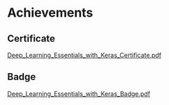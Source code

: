 

# Achievements
## Certificate
[Deep_Learning_Essentials_with_Keras_Certificate.pdf](https://prod-files-secure.s3.us-west-2.amazonaws.com/03e82b26-cccb-4906-bb56-adabcbdc0655/f5cf1405-8a02-49a4-beb6-3d50b033ba6e/Deep_Learning_Essentials_with_Keras_Certificate.pdf?X-Amz-Algorithm=AWS4-HMAC-SHA256&X-Amz-Content-Sha256=UNSIGNED-PAYLOAD&X-Amz-Credential=ASIAZI2LB466QH3TYYBQ%2F20250131%2Fus-west-2%2Fs3%2Faws4_request&X-Amz-Date=20250131T171223Z&X-Amz-Expires=3600&X-Amz-Security-Token=IQoJb3JpZ2luX2VjELj%2F%2F%2F%2F%2F%2F%2F%2F%2F%2FwEaCXVzLXdlc3QtMiJIMEYCIQD%2FqORXFzlHv6doTOtzVC5HxTyP%2B4RuaqU%2BK4RzDm6%2BpwIhAKGFeGSd77JxLlTtp1LTVpwGkrcmtgwOmwjhb5%2B8VR%2FqKogECMH%2F%2F%2F%2F%2F%2F%2F%2F%2F%2FwEQABoMNjM3NDIzMTgzODA1IgybI%2BbAV0qbQJ6AfQUq3AMm410XRC9Q6%2BMZOmVacmyBWQ%2BSu1xzPv2YsnXt9Qdtfk5E%2FkLHfQprw0oBzOn4JsKOIpFda05RL3k%2Bexax2gHjkyooxb92AoTu6VKWxRbzSRXnrvrEIGOJ5JMyPrKqetEfQa3Ut4Rv24mRwpK9nSVkVeWo6mPiFh8rTj0G%2B%2BClTz06ctRai3KaMmlVWwKip8jgCQCbf3p0IZD8n%2Bf6t3YuWVesFdS8hckvFu4swPxPlXjX1qO6vDiN58MArfE%2BON5x%2FI5rL%2BTXDMXX9l39wCrYf1AH9qG%2F4WRgIU%2B5OA0TlzlLvxW408%2FMRe%2BujFz4iMAJfEIfEaAeFpBXrK%2Fc8tNebaoE6tj9JWX%2BTqQPrWvzcV6p0T2FIub%2Bh2KnT%2B3DDjcq3G%2B8K3Lxkq44f6t33jo5aLDfxJucOVRTRaGndv%2FMcbLVHym56maBvPClyTpZKnJ1scfvzQnAk9QObJdw6r60b3mHnBN7lTw57kGi%2Fb5VGILJhJiGbPMxrbtuucyUVP8Ryqr%2F4OJvrnC%2F2fc09RokFuk9Ac1lLQlRhFJZACWS%2F2rBzqPo9zNCxGStWMuU%2BSckEa4MVpy93zXIrxIV7lX7m9PIVIPFq1eJFux8uigm4EjH3S0%2Fceajg5l%2BzTCp6%2FO8BjqkARvJ8DvOvareYPIA4hSLHdZEHuxP4afa%2FpNr5Y9m%2Fmmb1z6cnsbCdh%2F3dU83I8%2Fli8kDhiFnvK1ci7HS1M02Xy6Wkz5jISzdR%2FF9wqkRYQFMZ5kCfmZwnc4hiMW95X2kMKpofXZ1uYl%2FssXYmRJAiSFhwfi5owE3MnSF7ppvjpakt0grS0Kd0x43CH4tYC8NwuXgTlF0xGR3OQM%2FCG2GjLDyI7lP&X-Amz-Signature=b76d709f860f4b026e6fd838e2927739a923989efb92ea4a4b28c604cdb2eff3&X-Amz-SignedHeaders=host&x-id=GetObject)
## Badge
[Deep_Learning_Essentials_with_Keras_Badge.pdf](https://prod-files-secure.s3.us-west-2.amazonaws.com/03e82b26-cccb-4906-bb56-adabcbdc0655/5c209097-6d96-477f-a031-edc11aa6225f/Deep_Learning_Essentials_with_Keras_Badge.pdf?X-Amz-Algorithm=AWS4-HMAC-SHA256&X-Amz-Content-Sha256=UNSIGNED-PAYLOAD&X-Amz-Credential=ASIAZI2LB466QH3TYYBQ%2F20250131%2Fus-west-2%2Fs3%2Faws4_request&X-Amz-Date=20250131T171223Z&X-Amz-Expires=3600&X-Amz-Security-Token=IQoJb3JpZ2luX2VjELj%2F%2F%2F%2F%2F%2F%2F%2F%2F%2FwEaCXVzLXdlc3QtMiJIMEYCIQD%2FqORXFzlHv6doTOtzVC5HxTyP%2B4RuaqU%2BK4RzDm6%2BpwIhAKGFeGSd77JxLlTtp1LTVpwGkrcmtgwOmwjhb5%2B8VR%2FqKogECMH%2F%2F%2F%2F%2F%2F%2F%2F%2F%2FwEQABoMNjM3NDIzMTgzODA1IgybI%2BbAV0qbQJ6AfQUq3AMm410XRC9Q6%2BMZOmVacmyBWQ%2BSu1xzPv2YsnXt9Qdtfk5E%2FkLHfQprw0oBzOn4JsKOIpFda05RL3k%2Bexax2gHjkyooxb92AoTu6VKWxRbzSRXnrvrEIGOJ5JMyPrKqetEfQa3Ut4Rv24mRwpK9nSVkVeWo6mPiFh8rTj0G%2B%2BClTz06ctRai3KaMmlVWwKip8jgCQCbf3p0IZD8n%2Bf6t3YuWVesFdS8hckvFu4swPxPlXjX1qO6vDiN58MArfE%2BON5x%2FI5rL%2BTXDMXX9l39wCrYf1AH9qG%2F4WRgIU%2B5OA0TlzlLvxW408%2FMRe%2BujFz4iMAJfEIfEaAeFpBXrK%2Fc8tNebaoE6tj9JWX%2BTqQPrWvzcV6p0T2FIub%2Bh2KnT%2B3DDjcq3G%2B8K3Lxkq44f6t33jo5aLDfxJucOVRTRaGndv%2FMcbLVHym56maBvPClyTpZKnJ1scfvzQnAk9QObJdw6r60b3mHnBN7lTw57kGi%2Fb5VGILJhJiGbPMxrbtuucyUVP8Ryqr%2F4OJvrnC%2F2fc09RokFuk9Ac1lLQlRhFJZACWS%2F2rBzqPo9zNCxGStWMuU%2BSckEa4MVpy93zXIrxIV7lX7m9PIVIPFq1eJFux8uigm4EjH3S0%2Fceajg5l%2BzTCp6%2FO8BjqkARvJ8DvOvareYPIA4hSLHdZEHuxP4afa%2FpNr5Y9m%2Fmmb1z6cnsbCdh%2F3dU83I8%2Fli8kDhiFnvK1ci7HS1M02Xy6Wkz5jISzdR%2FF9wqkRYQFMZ5kCfmZwnc4hiMW95X2kMKpofXZ1uYl%2FssXYmRJAiSFhwfi5owE3MnSF7ppvjpakt0grS0Kd0x43CH4tYC8NwuXgTlF0xGR3OQM%2FCG2GjLDyI7lP&X-Amz-Signature=a38df0e471c4caddd47e6b65fa87e322d8fb95ade1e7147e55469b657e7a3b1d&X-Amz-SignedHeaders=host&x-id=GetObject)
